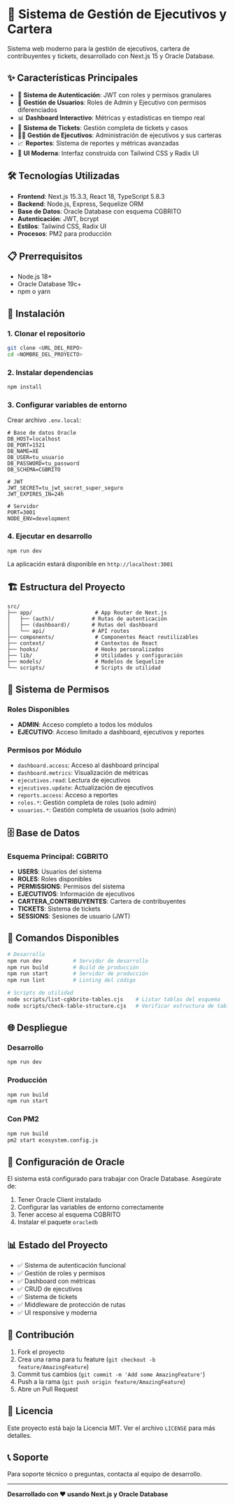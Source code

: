# 🚀 Sistema de Gestión de Ejecutivos y Cartera

Sistema web moderno para la gestión de ejecutivos, cartera de contribuyentes y tickets, desarrollado con Next.js 15 y Oracle Database.

## ✨ Características Principales

- 🔐 **Sistema de Autenticación**: JWT con roles y permisos granulares
- 👥 **Gestión de Usuarios**: Roles de Admin y Ejecutivo con permisos diferenciados
- 📊 **Dashboard Interactivo**: Métricas y estadísticas en tiempo real
- 🎫 **Sistema de Tickets**: Gestión completa de tickets y casos
- 👨‍💼 **Gestión de Ejecutivos**: Administración de ejecutivos y sus carteras
- 📈 **Reportes**: Sistema de reportes y métricas avanzadas
- 🎨 **UI Moderna**: Interfaz construida con Tailwind CSS y Radix UI

## 🛠️ Tecnologías Utilizadas

- **Frontend**: Next.js 15.3.3, React 18, TypeScript 5.8.3
- **Backend**: Node.js, Express, Sequelize ORM
- **Base de Datos**: Oracle Database con esquema CGBRITO
- **Autenticación**: JWT, bcrypt
- **Estilos**: Tailwind CSS, Radix UI
- **Procesos**: PM2 para producción

## 📋 Prerrequisitos

- Node.js 18+ 
- Oracle Database 19c+
- npm o yarn

## 🚀 Instalación

### 1. Clonar el repositorio
```bash
git clone <URL_DEL_REPO>
cd <NOMBRE_DEL_PROYECTO>
```

### 2. Instalar dependencias
```bash
npm install
```

### 3. Configurar variables de entorno
Crear archivo `.env.local`:
```env
# Base de datos Oracle
DB_HOST=localhost
DB_PORT=1521
DB_NAME=XE
DB_USER=tu_usuario
DB_PASSWORD=tu_password
DB_SCHEMA=CGBRITO

# JWT
JWT_SECRET=tu_jwt_secret_super_seguro
JWT_EXPIRES_IN=24h

# Servidor
PORT=3001
NODE_ENV=development
```

### 4. Ejecutar en desarrollo
```bash
npm run dev
```

La aplicación estará disponible en `http://localhost:3001`

## 🏗️ Estructura del Proyecto

```
src/
├── app/                    # App Router de Next.js
│   ├── (auth)/            # Rutas de autenticación
│   ├── (dashboard)/       # Rutas del dashboard
│   └── api/               # API routes
├── components/             # Componentes React reutilizables
├── context/                # Contextos de React
├── hooks/                  # Hooks personalizados
├── lib/                    # Utilidades y configuración
├── models/                 # Modelos de Sequelize
└── scripts/                # Scripts de utilidad
```

## 🔐 Sistema de Permisos

### Roles Disponibles

- **ADMIN**: Acceso completo a todos los módulos
- **EJECUTIVO**: Acceso limitado a dashboard, ejecutivos y reportes

### Permisos por Módulo

- `dashboard.access`: Acceso al dashboard principal
- `dashboard.metrics`: Visualización de métricas
- `ejecutivos.read`: Lectura de ejecutivos
- `ejecutivos.update`: Actualización de ejecutivos
- `reports.access`: Acceso a reportes
- `roles.*`: Gestión completa de roles (solo admin)
- `usuarios.*`: Gestión completa de usuarios (solo admin)

## 🗄️ Base de Datos

### Esquema Principal: CGBRITO

- **USERS**: Usuarios del sistema
- **ROLES**: Roles disponibles
- **PERMISSIONS**: Permisos del sistema
- **EJECUTIVOS**: Información de ejecutivos
- **CARTERA_CONTRIBUYENTES**: Cartera de contribuyentes
- **TICKETS**: Sistema de tickets
- **SESSIONS**: Sesiones de usuario (JWT)

## 📱 Comandos Disponibles

```bash
# Desarrollo
npm run dev          # Servidor de desarrollo
npm run build        # Build de producción
npm run start        # Servidor de producción
npm run lint         # Linting del código

# Scripts de utilidad
node scripts/list-cgkbrito-tables.cjs    # Listar tablas del esquema
node scripts/check-table-structure.cjs   # Verificar estructura de tablas
```

## 🌐 Despliegue

### Desarrollo
```bash
npm run dev
```

### Producción
```bash
npm run build
npm run start
```

### Con PM2
```bash
npm run build
pm2 start ecosystem.config.js
```

## 🔧 Configuración de Oracle

El sistema está configurado para trabajar con Oracle Database. Asegúrate de:

1. Tener Oracle Client instalado
2. Configurar las variables de entorno correctamente
3. Tener acceso al esquema CGBRITO
4. Instalar el paquete `oracledb`

## 📊 Estado del Proyecto

- ✅ Sistema de autenticación funcional
- ✅ Gestión de roles y permisos
- ✅ Dashboard con métricas
- ✅ CRUD de ejecutivos
- ✅ Sistema de tickets
- ✅ Middleware de protección de rutas
- ✅ UI responsive y moderna

## 🤝 Contribución

1. Fork el proyecto
2. Crea una rama para tu feature (`git checkout -b feature/AmazingFeature`)
3. Commit tus cambios (`git commit -m 'Add some AmazingFeature'`)
4. Push a la rama (`git push origin feature/AmazingFeature`)
5. Abre un Pull Request

## 📄 Licencia

Este proyecto está bajo la Licencia MIT. Ver el archivo `LICENSE` para más detalles.

## 📞 Soporte

Para soporte técnico o preguntas, contacta al equipo de desarrollo.

---

**Desarrollado con ❤️ usando Next.js y Oracle Database**
